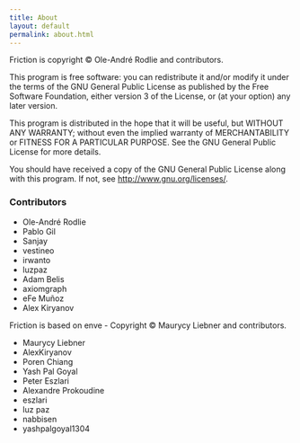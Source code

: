```yaml
---
title: About
layout: default
permalink: about.html
---
```


Friction is copyright &copy; Ole-André Rodlie and contributors.

This program is free software: you can redistribute it and/or modify it under the terms of the GNU General Public License as published by the Free Software Foundation, either version 3 of the License, or (at your option) any later version.

This program is distributed in the hope that it will be useful, but WITHOUT ANY WARRANTY; without even the implied warranty of MERCHANTABILITY or FITNESS FOR A PARTICULAR PURPOSE. See the GNU General Public License for more details.

You should have received a copy of the GNU General Public License along with this program.  If not, see <http://www.gnu.org/licenses/>.

### Contributors

- Ole-André Rodlie 
- Pablo Gil 
- Sanjay 
- vestineo 
- irwanto 
- luzpaz 
- Adam Belis 
- axiomgraph 
- eFe Muñoz
- Alex Kiryanov

Friction is based on enve - Copyright &copy; Maurycy Liebner and contributors.

- Maurycy Liebner 
- AlexKiryanov 
- Poren Chiang 
- Yash Pal Goyal 
- Peter Eszlari 
- Alexandre Prokoudine 
- eszlari 
- luz paz 
- nabbisen 
- yashpalgoyal1304 

